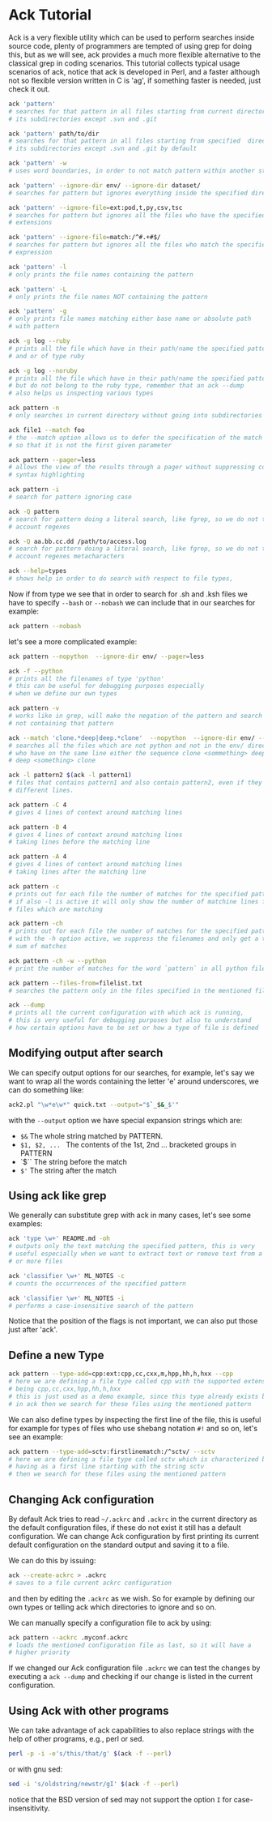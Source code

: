 # Ack Tutorial

Ack is a very flexible utility which can be used to perform searches inside
source code, plenty of programmers are tempted of using grep for doing this, but
as we will see, ack provides a much more flexible alternative to the classical grep in coding
scenarios.
This tutorial collects typical usage scenarios of ack, notice that ack is
developed in Perl, and a faster although not so flexible version written in C is
'ag', if something faster is needed, just check it out.


```sh
ack 'pattern'
# searches for that pattern in all files starting from current directory and all
# its subdirectories except .svn and .git
```

```sh
ack 'pattern' path/to/dir
# searches for that pattern in all files starting from specified  directory and all
# its subdirectories except .svn and .git by default
```

```sh
ack 'pattern' -w 
# uses word boundaries, in order to not match pattern within another string
```

```sh
ack 'pattern' --ignore-dir env/ --ignore-dir dataset/
# searches for pattern but ignores everything inside the specified directories
```

```sh
ack 'pattern' --ignore-file=ext:pod,t,py,csv,tsc
# searches for pattern but ignores all the files who have the specified
# extensions
```

```sh
ack 'pattern' --ignore-file=match:/^#.+#$/
# searches for pattern but ignores all the files who match the specified regular
# expression
```

```sh
ack 'pattern' -l 
# only prints the file names containing the pattern
```


```sh
ack 'pattern' -L 
# only prints the file names NOT containing the pattern
```


```sh
ack 'pattern' -g 
# only prints file names matching either base name or absolute path 
# with pattern
```

```sh
ack -g log --ruby
# prints all the file which have in their path/name the specified pattern
# and or of type ruby
```

```sh
ack -g log --noruby
# prints all the file which have in their path/name the specified pattern
# but do not belong to the ruby type, remember that an ack --dump
# also helps us inspecting various types
```

```sh
ack pattern -n
# only searches in current directory without going into subdirectories
```

```sh
ack file1 --match foo
# the --match option allows us to defer the specification of the match
# so that it is not the first given parameter
```

```sh
ack pattern --pager=less
# allows the view of the results through a pager without suppressing colors and
# syntax highlighting
```

```sh
ack pattern -i 
# search for pattern ignoring case
```

```sh
ack -Q pattern 
# search for pattern doing a literal search, like fgrep, so we do not take into
# account regexes
```

```sh
ack -Q aa.bb.cc.dd /path/to/access.log
# search for pattern doing a literal search, like fgrep, so we do not take into
# account regexes metacharacters
```


```sh
ack --help=types
# shows help in order to do search with respect to file types,
```

Now if from type we see that in order to search for .sh and .ksh files
we have to specify `--bash` or `--nobash` we can include that in our searches for
example:

```sh
ack pattern --nobash
```

let's see a more complicated example:
```sh
ack pattern --nopython  --ignore-dir env/ --pager=less
```

```sh
ack -f --python
# prints all the filenames of type 'python'
# this can be useful for debugging purposes especially
# when we define our own types
```


```sh
ack pattern -v 
# works like in grep, will make the negation of the pattern and search for lines
# not containing that pattern
```



```sh
ack --match 'clone.*deep|deep.*clone'  --nopython  --ignore-dir env/ --pager=less
# searches all the files which are not python and not in the env/ directory and
# who have on the same line either the sequence clone <sommething> deep or 
# deep <something> clone
```


```sh
ack -l pattern2 $(ack -l pattern1)
# files that contains pattern1 and also contain pattern2, even if they are on
# different lines.
```


```sh
ack pattern -C 4
# gives 4 lines of context around matching lines
```

```sh
ack pattern -B 4
# gives 4 lines of context around matching lines
# taking lines before the matching line
```
```sh
ack pattern -A 4
# gives 4 lines of context around matching lines
# taking lines after the matching line
```

```sh
ack pattern -c 
# prints out for each file the number of matches for the specified pattern
# if also -l is active it will only show the number of matchine lines for
# files which are matching
```


```sh
ack pattern -ch 
# prints out for each file the number of matches for the specified pattern
# with the -h option active, we suppress the filenames and only get a total
# sum of matches
```

```sh
ack pattern -ch -w --python 
# print the number of matches for the word `pattern` in all python files
```

```sh
ack pattern --files-from=filelist.txt
# searches the pattern only in the files specified in the mentioned file
```


```sh
ack --dump
# prints all the current configuration with which ack is running,
# this is very useful for debugging purposes but also to understand
# how certain options have to be set or how a type of file is defined
```

## Modifying output after search

We can specify output options for our searches, for example, let's say we want
to wrap all the words containing the letter 'e' around underscores, we can do
something like:

```sh
ack2.pl "\w*e\w*" quick.txt --output="$`_$&_$'"
```

with the `--output` option we have special expansion strings which are:

* `$&` The whole string matched by PATTERN.
* `$1, $2, ... ` The contents of the 1st, 2nd ... bracketed groups in PATTERN
* `$\`` The string before the match
* `$'` The string after the match



## Using ack like grep

We generally can substitute grep with ack in many cases, let's see some
examples:

```sh
ack 'type \w+' README.md -oh
# outputs only the text matching the specified pattern, this is very
# useful especially when we want to extract text or remove text from a file
# or more files
```

```sh
ack 'classifier \w+' ML_NOTES -c
# counts the occurrences of the specified pattern
```

```sh
ack 'classifier \w+' ML_NOTES -i
# performs a case-insensitive search of the pattern
```

Notice that the position of the flags is not important, we can also put those
just after 'ack'.


## Define a new Type

```sh
ack pattern --type-add=cpp:ext:cpp,cc,cxx,m,hpp,hh,h,hxx --cpp
# here we are defining a file type called cpp with the supported extensions
# being cpp,cc,cxx,hpp,hh,h,hxx
# this is just used as a demo example, since this type already exists by default
# in ack then we search for these files using the mentioned pattern
```


We can also define types by inspecting the first line of the file, this is
useful for example for types of files who use shebang notation `#!` and so on,
let's see an example:

```sh
ack pattern --type-add=sctv:firstlinematch:/^sctv/ --sctv
# here we are defining a file type called sctv which is characterized by files
# having as a first line starting with the string sctv
# then we search for these files using the mentioned pattern
```

## Changing Ack configuration

By default Ack tries to read `~/.ackrc` and `.ackrc` in the current directory 
as the default configuration files, if these do not exist it still has a
default configuration.  We can change Ack configuration by first printing 
its current default configuration on the standard output and saving it 
to a file.

We can do this by issuing:
```sh
ack --create-ackrc > .ackrc
# saves to a file current ackrc configuration
```

and then by editing the `.ackrc` as we wish. 
So for example by defining our own types or telling ack which directories 
to ignore and so on.


We can manually specify a configuration file to ack by using:
```sh
ack pattern --ackrc .myconf.ackrc
# loads the mentioned configuration file as last, so it will have a 
# higher priority
```

If we changed our Ack configuration file `.ackrc` we can test the changes by
executing a `ack --dump` and checking if our change is listed in the current
configuration.


## Using Ack with other programs

We can take advantage of ack capabilities to also replace strings with the help
of other programs, e.g., perl or sed.


```sh
perl -p -i -e's/this/that/g' $(ack -f --perl)
```

or with gnu sed:

```sh
sed -i 's/oldstring/newstr/gI' $(ack -f --perl)
```

notice that the BSD version of sed may not support the option `I` for
case-insensitivity.
